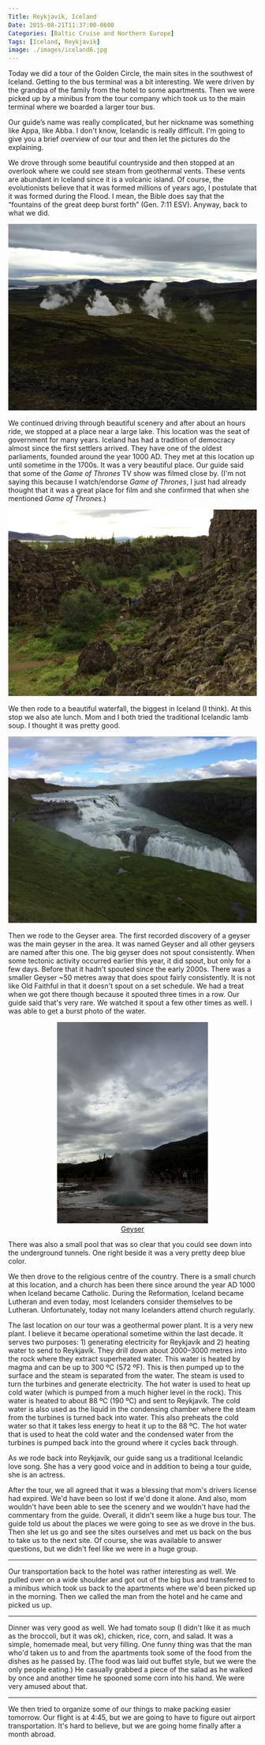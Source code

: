 ```yaml
---
Title: Reykjavík, Iceland
Date: 2015-08-21T11:37:00-0600
Categories: [Baltic Cruise and Northern Europe]
Tags: [Iceland, Reykjavík]
image: ./images/iceland6.jpg
---
```


Today we did a tour of the Golden Circle, the main sites in the southwest of
Iceland. Getting to the bus terminal was a bit interesting.  We were driven by
the grandpa of the family from the hotel to some apartments. Then we were picked
up by a minibus from the tour company which took us to the main terminal where
we boarded a larger tour bus.

Our guide’s name was really complicated, but her nickname was something like
Appa, like Abba. I don't know, Icelandic is really difficult. I'm going to give
you a brief overview of our tour and then let the pictures do the explaining.

We drove through some beautiful countryside and then stopped at an overlook
where we could see steam from geothermal vents. These vents are abundant in
Iceland since it is a volcanic island. Of course, the evolutionists believe that
it was formed millions of years ago, I postulate that it was formed during the
Flood. I mean, the Bible does say that the “fountains of the great deep burst
forth” (Gen. 7:11 ESV).  Anyway, back to what we did.

[![Geothermal Vents](./images/iceland4.jpg "Geothermal Vents")](./images/iceland4.jpg)

We continued driving through beautiful scenery and after about an hours ride, we
stopped at a place near a large lake. This location was the seat of government
for many years. Iceland has had a tradition of democracy almost since the first
settlers arrived. They have one of the oldest parliaments, founded around the
year 1000 AD. They met at this location up until sometime in the 1700s. It was a
very beautiful place. Our guide said that some of the *Game of Thrones* TV show
was filmed close by. (I'm not saying this because I watch/endorse *Game of
Thrones*, I just had already thought that it was a great place for film and she
confirmed that when she mentioned *Game of Thrones*.)

[![Beautiful scenery](./images/iceland5.jpg "Beautiful scenery")](./images/iceland5.jpg)

We then rode to a beautiful waterfall, the biggest in Iceland (I think).  At
this stop we also ate lunch. Mom and I both tried the traditional Icelandic lamb
soup. I thought it was pretty good.

[![Waterfall](./images/iceland6.jpg "Waterfall")](./images/iceland6.jpg)

Then we rode to the Geyser area. The first recorded discovery of a geyser was
the main geyser in the area. It was named Geyser and all other geysers are named
after this one. The big geyser does not spout consistently. When some tectonic
activity occurred earlier this year, it did spout, but only for a few days.
Before that it hadn't spouted since the early 2000s. There was a smaller Geyser
~50 metres away that does spout fairly consistently. It is not like Old Faithful
in that it doesn't spout on a set schedule. We had a treat when we got there
though because it spouted three times in a row. Our guide said that's very rare.
We watched it spout a few other times as well. I was able to get a burst photo
of the water.

<center>
<a href="./images/iceland-geyser.jpg">
  <img alt="Geyser" src="./images/iceland-geyser.jpg" /><br />
  Geyser
</a>
</center>

There was also a small pool that was so clear that you could see down into the
underground tunnels. One right beside it was a very pretty deep blue color.

We then drove to the religious centre of the country. There is a small church at
this location, and a church has been there since around the year AD 1000 when
Iceland became Catholic. During the Reformation, Iceland became Lutheran and
even today, most Icelanders consider themselves to be Lutheran. Unfortunately,
today not many Icelanders attend church regularly.

The last location on our tour was a geothermal power plant. It is a very new
plant. I believe it became operational sometime within the last decade. It
serves two purposes: 1) generating electricity for Reykjavík and 2) heating
water to send to Reykjavík. They drill down about 2000–3000 metres into the rock
where they extract superheated water.  This water is heated by magma and can be
up to 300 ºC (572 ºF). This is then pumped up to the surface and the steam is
separated from the water.  The steam is used to turn the turbines and generate
electricity. The hot water is used to heat up cold water (which is pumped from a
much higher level in the rock). This water is heated to about 88 ºC (190 ºC) and
sent to Reykjavík. The cold water is also used as the liquid in the condensing
chamber where the steam from the turbines is turned back into water. This also
preheats the cold water so that it takes less energy to heat it up to the 88 ºC.
The hot water that is used to heat the cold water and the condensed water from
the turbines is pumped back into the ground where it cycles back through.

As we rode back into Reykjavík, our guide sang us a traditional Icelandic love
song. She has a very good voice and in addition to being a tour guide, she is an
actress.

After the tour, we all agreed that it was a blessing that mom's drivers license
had expired. We'd have been so lost if we'd done it alone. And also, mom
wouldn't have been able to see the scenery and we wouldn't have had the
commentary from the guide. Overall, it didn't seem like a huge bus tour. The
guide told us about the places we were going to see as we drove in the bus. Then
she let us go and see the sites ourselves and met us back on the bus to take us
to the next site. Of course, she was available to answer questions, but we
didn't feel like we were in a huge group.

------------------------------------------------------------------------

Our transportation back to the hotel was rather interesting as well. We pulled
over on a wide shoulder and got out of the big bus and transferred to a minibus
which took us back to the apartments where we'd been picked up in the morning.
Then we called the man from the hotel and he came and picked us up.

------------------------------------------------------------------------

Dinner was very good as well. We had tomato soup (I didn't like it as much as
the broccoli, but it was ok), chicken, rice, corn, and salad. It was a simple,
homemade meal, but very filling. One funny thing was that the man who'd taken us
to and from the apartments took some of the food from the dishes as he passed
by. (The food was laid out buffet style, but we were the only people eating.) He
casually grabbed a piece of the salad as he walked by once and another time he
spooned some corn into his hand. We were very amused about that.

------------------------------------------------------------------------

We then tried to organize some of our things to make packing easier tomorrow.
Our flight is at 4:45, but we are going to have to figure out airport
transportation. It's hard to believe, but we are going home finally after a
month abroad.
